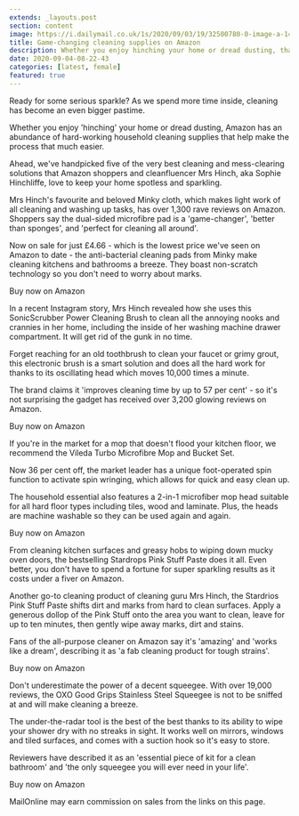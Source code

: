 ```yaml
---
extends: _layouts.post
section: content
image: https://i.dailymail.co.uk/1s/2020/09/03/19/32500780-0-image-a-14_1599156125289.jpg 
title: Game-changing cleaning supplies on Amazon 
description: Whether you enjoy hinching your home or dread dusting, thankfully for whatever your needs, Amazon has an abundance of hard-working household cleaning supplies that... 
date: 2020-09-04-08-22-43 
categories: [latest, female] 
featured: true 
--- 
```

Ready for some serious sparkle? As we spend more time inside, cleaning has become an even bigger pastime.

Whether you enjoy 'hinching' your home or dread dusting, Amazon has an abundance of hard-working household cleaning supplies that help make the process that much easier.

Ahead, we've handpicked five of the very best cleaning and mess-clearing solutions that Amazon shoppers and cleanfluencer Mrs Hinch, aka Sophie Hinchliffe, love to keep your home spotless and sparkling.

Mrs Hinch's favourite and beloved Minky cloth, which makes light work of all cleaning and washing up tasks, has over 1,300 rave reviews on Amazon. Shoppers say the dual-sided microfibre pad is a 'game-changer', 'better than sponges', and 'perfect for cleaning all around'.

Now on sale for just £4.66 - which is the lowest price we've seen on Amazon to date - the anti-bacterial cleaning pads from Minky make cleaning kitchens and bathrooms a breeze. They boast non-scratch technology so you don't need to worry about marks.



Buy now on Amazon

In a recent Instagram story, Mrs Hinch revealed how she uses this SonicScrubber Power Cleaning Brush to clean all the annoying nooks and crannies in her home, including the inside of her washing machine drawer compartment. It will get rid of the gunk in no time.

Forget reaching for an old toothbrush to clean your faucet or grimy grout, this electronic brush is a smart solution and does all the hard work for thanks to its oscillating head which moves 10,000 times a minute.

The brand claims it 'improves cleaning time by up to 57 per cent' - so it's not surprising the gadget has received over 3,200 glowing reviews on Amazon.



Buy now on Amazon

If you're in the market for a mop that doesn't flood your kitchen floor, we recommend the Vileda Turbo Microfibre Mop and Bucket Set.

Now 36 per cent off, the market leader has a unique foot-operated spin function to activate spin wringing, which allows for quick and easy clean up.

The household essential also features a 2-in-1 microfiber mop head suitable for all hard floor types including tiles, wood and laminate. Plus, the heads are machine washable so they can be used again and again.



Buy now on Amazon

From cleaning kitchen surfaces and greasy hobs to wiping down mucky oven doors, the bestselling Stardrops Pink Stuff Paste does it all. Even better, you don't have to spend a fortune for super sparkling results as it costs under a fiver on Amazon.

Another go-to cleaning product of cleaning guru Mrs Hinch, the Stardrios Pink Stuff Paste shifts dirt and marks from hard to clean surfaces. Apply a generous dollop of the Pink Stuff onto the area you want to clean, leave for up to ten minutes, then gently wipe away marks, dirt and stains.

Fans of the all-purpose cleaner on Amazon say it's 'amazing' and 'works like a dream', describing it as 'a fab cleaning product for tough strains'.



Buy now on Amazon

Don't underestimate the power of a decent squeegee. With over 19,000 reviews, the OXO Good Grips Stainless Steel Squeegee is not to be sniffed at and will make cleaning a breeze.

The under-the-radar tool is the best of the best thanks to its ability to wipe your shower dry with no streaks in sight. It works well on mirrors, windows and tiled surfaces, and comes with a suction hook so it's easy to store.

Reviewers have described it as an 'essential piece of kit for a clean bathroom' and 'the only squeegee you will ever need in your life'.



Buy now on Amazon

MailOnline may earn commission on sales from the links on this page. 

